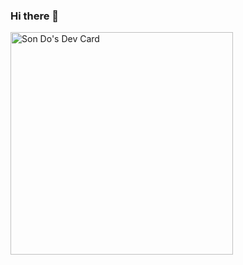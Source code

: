 ### Hi there 👋
<a href="https://app.daily.dev/sondo"><img src="https://api.daily.dev/devcards/v2/hM3cTU8huU33LriCTlP0A.png?type=default&r=83q" width="356" alt="Son Do's Dev Card"/></a>
<!--
**sondodev/sondodev** is a ✨ _special_ ✨ repository because its `README.md` (this file) appears on your GitHub profile.

Here are some ideas to get you started:

- 🔭 I’m currently working on ...
- 🌱 I’m currently learning ...
- 👯 I’m looking to collaborate on ...
- 🤔 I’m looking for help with ...
- 💬 Ask me about ...
- 📫 How to reach me: ...
- 😄 Pronouns: ...
- ⚡ Fun fact: ...
-->
